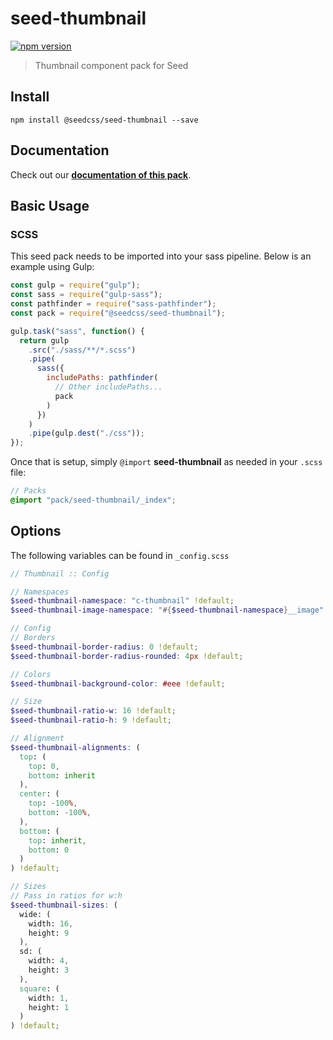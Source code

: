 # seed-thumbnail

[![npm version](https://badge.fury.io/js/%40seedcss%2Fseed-thumbnail.svg)](https://badge.fury.io/js/%40seedcss%2Fseed-thumbnail)

> Thumbnail component pack for Seed

## Install

```
npm install @seedcss/seed-thumbnail --save
```

## Documentation

Check out our **[documentation of this pack](http://developer.helpscout.net/seed/packs/seed-thumbnail/)**.

## Basic Usage

### SCSS

This seed pack needs to be imported into your sass pipeline. Below is an example using Gulp:

```javascript
const gulp = require("gulp");
const sass = require("gulp-sass");
const pathfinder = require("sass-pathfinder");
const pack = require("@seedcss/seed-thumbnail");

gulp.task("sass", function() {
  return gulp
    .src("./sass/**/*.scss")
    .pipe(
      sass({
        includePaths: pathfinder(
          // Other includePaths...
          pack
        )
      })
    )
    .pipe(gulp.dest("./css"));
});
```

Once that is setup, simply `@import` **seed-thumbnail** as needed in your `.scss` file:

```scss
// Packs
@import "pack/seed-thumbnail/_index";
```



## Options

The following variables can be found in `_config.scss`

```scss
// Thumbnail :: Config

// Namespaces
$seed-thumbnail-namespace: "c-thumbnail" !default;
$seed-thumbnail-image-namespace: "#{$seed-thumbnail-namespace}__image" !default;

// Config
// Borders
$seed-thumbnail-border-radius: 0 !default;
$seed-thumbnail-border-radius-rounded: 4px !default;

// Colors
$seed-thumbnail-background-color: #eee !default;

// Size
$seed-thumbnail-ratio-w: 16 !default;
$seed-thumbnail-ratio-h: 9 !default;

// Alignment
$seed-thumbnail-alignments: (
  top: (
    top: 0,
    bottom: inherit
  ),
  center: (
    top: -100%,
    bottom: -100%,
  ),
  bottom: (
    top: inherit,
    bottom: 0
  )
) !default;

// Sizes
// Pass in ratios for w:h
$seed-thumbnail-sizes: (
  wide: (
    width: 16,
    height: 9
  ),
  sd: (
    width: 4,
    height: 3
  ),
  square: (
    width: 1,
    height: 1
  )
) !default;

```